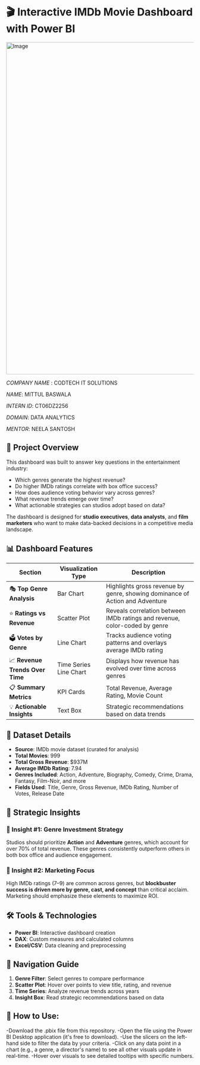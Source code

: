 # 🎬 Interactive IMDb Movie Dashboard with Power BI
<img width="1569" height="893" alt="Image" src="https://github.com/user-attachments/assets/2f13f369-5e0c-48f1-b36f-269b935cc6cb" />


*COMPANY NAME* : CODTECH IT SOLUTIONS 

*NAME*: MITTUL BASWALA

*INTERN ID*: CT06DZ2256

*DOMAIN*: DATA ANALYTICS

*MENTOR*: NEELA SANTOSH


## 📌 Project Overview

This dashboard was built to answer key questions in the entertainment industry:

- Which genres generate the highest revenue?
- Do higher IMDb ratings correlate with box office success?
- How does audience voting behavior vary across genres?
- What revenue trends emerge over time?
- What actionable strategies can studios adopt based on data?

The dashboard is designed for **studio executives**, **data analysts**, and **film marketers** who want to make data-backed decisions in a competitive media landscape.


## 📊 Dashboard Features

| Section                          | Visualization Type     | Description                                                                 |
|----------------------------------|-------------------------|-----------------------------------------------------------------------------|
| 🎭 **Top Genre Analysis**        | Bar Chart               | Highlights gross revenue by genre, showing dominance of Action and Adventure |
| ⭐ **Ratings vs Revenue**        | Scatter Plot            | Reveals correlation between IMDb ratings and revenue, color-coded by genre |
| 🗳️ **Votes by Genre**           | Line Chart              | Tracks audience voting patterns and overlays average IMDb rating            |
| 📈 **Revenue Trends Over Time** | Time Series Line Chart  | Displays how revenue has evolved over time across genres                   |
| 📋 **Summary Metrics**           | KPI Cards               | Total Revenue, Average Rating, Movie Count                                 |
| 💡 **Actionable Insights**       | Text Box                | Strategic recommendations based on data trends                             |


## 🧮 Dataset Details

- **Source**: IMDb movie dataset (curated for analysis)
- **Total Movies**: 999
- **Total Gross Revenue**: $937M
- **Average IMDb Rating**: 7.94
- **Genres Included**: Action, Adventure, Biography, Comedy, Crime, Drama, Fantasy, Film-Noir, and more
- **Fields Used**: Title, Genre, Gross Revenue, IMDb Rating, Number of Votes, Release Date


## 🧠 Strategic Insights

### 🎯 Insight #1: Genre Investment Strategy
Studios should prioritize **Action** and **Adventure** genres, which account for over 70% of total revenue. These genres consistently outperform others in both box office and audience engagement.

### 🎯 Insight #2: Marketing Focus
High IMDb ratings (7–9) are common across genres, but **blockbuster success is driven more by genre, cast, and concept** than critical acclaim. Marketing should emphasize these elements to maximize ROI.


## 🛠️ Tools & Technologies

- **Power BI**: Interactive dashboard creation
- **DAX**: Custom measures and calculated columns
- **Excel/CSV**: Data cleaning and preprocessing


## 🧭 Navigation Guide

1. **Genre Filter**: Select genres to compare performance
2. **Scatter Plot**: Hover over points to view title, rating, and revenue
3. **Time Series**: Analyze revenue trends across years
4. **Insight Box**: Read strategic recommendations based on data


## 🚀 How to Use:

-Download the .pbix file from this repository.
-Open the file using the Power BI Desktop application (it's free to download).
-Use the slicers on the left-hand side to filter the data by your criteria.
-Click on any data point in a chart (e.g., a genre, a director's name) to see all other visuals update in real-time.
-Hover over visuals to see detailed tooltips with specific numbers.
